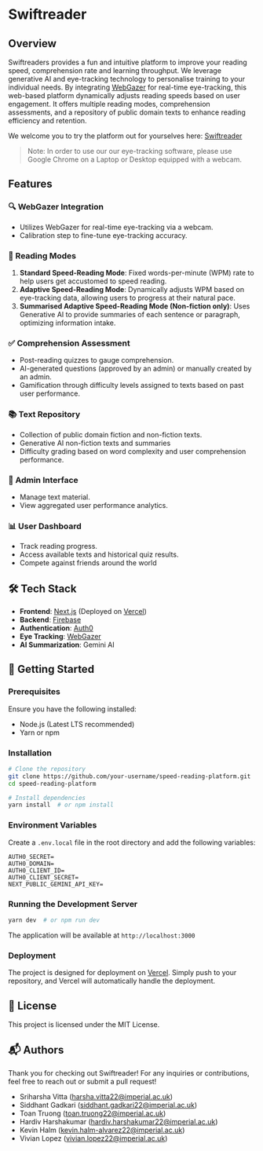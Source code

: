 # Swiftreader

## Overview
Swiftreaders provides a fun and intuitive platform to improve your reading speed, comprehension rate and learning throughput. We leverage generative AI and eye-tracking technology to personalise training to your individual needs. By integrating [WebGazer](https://webgazer.cs.brown.edu/) for real-time eye-tracking, this web-based platform dynamically adjusts reading speeds based on user engagement. It offers multiple reading modes, comprehension assessments, and a repository of public domain texts to enhance reading efficiency and retention.

We welcome you to try the platform out for yourselves here: [Swiftreader](swiftreader.vercel.app)
> Note: In order to use our our eye-tracking software, please use Google Chrome on a Laptop or Desktop equipped with a webcam.  

## Features

### 🔍 WebGazer Integration
- Utilizes WebGazer for real-time eye-tracking via a webcam.
- Calibration step to fine-tune eye-tracking accuracy.

### 📖 Reading Modes
1. **Standard Speed-Reading Mode**: Fixed words-per-minute (WPM) rate to help users get accustomed to speed reading.
2. **Adaptive Speed-Reading Mode**: Dynamically adjusts WPM based on eye-tracking data, allowing users to progress at their natural pace.
3. **Summarised Adaptive Speed-Reading Mode (Non-fiction only)**: Uses Generative AI to provide summaries of each sentence or paragraph, optimizing information intake.

### ✅ Comprehension Assessment
- Post-reading quizzes to gauge comprehension.
- AI-generated questions (approved by an admin) or manually created by an admin.
- Gamification through difficulty levels assigned to texts based on past user performance.

### 📚 Text Repository
- Collection of public domain fiction and non-fiction texts.
- Generative AI non-fiction texts and summaries
- Difficulty grading based on word complexity and user comprehension performance.

### 🔧 Admin Interface
- Manage text material.
- View aggregated user performance analytics.

### 📊 User Dashboard
- Track reading progress.
- Access available texts and historical quiz results.
- Compete against friends around the world 

## 🛠️ Tech Stack
- **Frontend**: [Next.js](https://nextjs.org/) (Deployed on [Vercel](https://vercel.com/))
- **Backend**: [Firebase](https://firebase.google.com/)
- **Authentication**: [Auth0](https://auth0.com/)
- **Eye Tracking**: [WebGazer](https://webgazer.cs.brown.edu/)
- **AI Summarization**: Gemini AI

## 🚀 Getting Started

### Prerequisites
Ensure you have the following installed:
- Node.js (Latest LTS recommended)
- Yarn or npm

### Installation
```sh
# Clone the repository
git clone https://github.com/your-username/speed-reading-platform.git
cd speed-reading-platform

# Install dependencies
yarn install  # or npm install
```

### Environment Variables
Create a `.env.local` file in the root directory and add the following variables:
```
AUTH0_SECRET=
AUTH0_DOMAIN=
AUTH0_CLIENT_ID=
AUTH0_CLIENT_SECRET=
NEXT_PUBLIC_GEMINI_API_KEY=
```

### Running the Development Server
```sh
yarn dev  # or npm run dev
```
The application will be available at `http://localhost:3000`

### Deployment
The project is designed for deployment on [Vercel](https://vercel.com/). Simply push to your repository, and Vercel will automatically handle the deployment.

## 📜 License
This project is licensed under the MIT License.

## 📬 Authors
Thank you for checking out Swiftreader!
For any inquiries or contributions, feel free to reach out or submit a pull request!
- Sriharsha Vitta (harsha.vitta22@imperial.ac.uk)
- Siddhant Gadkari (siddhant.gadkari22@imperial.ac.uk)
- Toan Truong (toan.truong22@imperial.ac.uk)
- Hardiv Harshakumar (hardiv.harshakumar22@imperial.ac.uk)
- Kevin Halm (kevin.halm-alvarez22@imperial.ac.uk)
- Vivian Lopez (vivian.lopez22@imperial.ac.uk)

